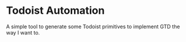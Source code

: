 Todoist Automation
=====


A simple tool to generate some Todoist primitives to implement GTD the way I want to.
